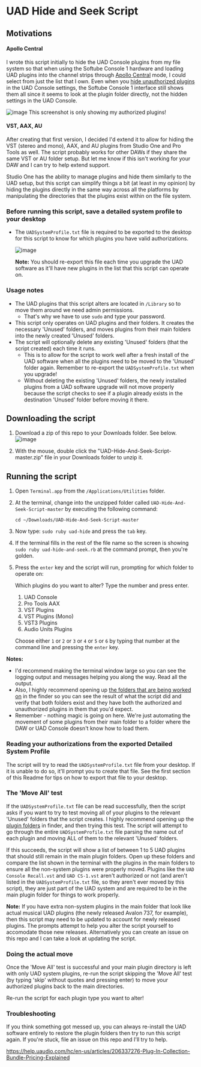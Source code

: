 # UAD Hide and Seek Script

## Motivations

#### Apollo Central

I wrote this script initially to hide the UAD Console plugins from my file system so that when using the Softube Console 1 hardware and loading UAD plugins into the channel strips through [Apollo Central](https://www.softube.com/apollo#/) mode, I could select from just the list that I own. Even when you [hide unauthorized plugins](https://help.uaudio.com/hc/en-us/articles/210897963-Hiding-Plug-Ins-in-Console-2-0) in the UAD Console settings, the Softube Console 1 interface still shows them all since it seems to look at the plugin folder directly, not the hidden settings in the UAD Console.

![image](https://user-images.githubusercontent.com/4521/69012697-3af55380-093e-11ea-9409-cdfabaade3b5.png)
This screenshot is only showing my authorized plugins!

#### VST, AAX, AU

After creating that first version, I decided I'd extend it to allow for hiding the VST (stereo and mono), AAX, and AU plugins from Studio One and Pro Tools as well. The script probably works for other DAWs if they share the same VST or AU folder setup. But let me know if this isn't working for your DAW and I can try to help extend support.

Studio One has the ability to manage plugins and hide them similarly to the UAD setup, but this script can simplify things a bit (at least in my opinion) by hiding the plugins directly in the same way across all the platforms by manipulating the directories that the plugins exist within on the file system.

### Before running this script, save a detailed system profile to your desktop

- The `UADSystemProfile.txt` file is required to be exported to the desktop for this script to know for which plugins you have valid authorizations.

  ![image](https://user-images.githubusercontent.com/4521/69005051-c391d680-08e1-11ea-8cf7-d85fa5af8fac.png)

  **Note:** You should re-export this file each time you upgrade the UAD software as it'll have new plugins in the list that this script can operate on.

### Usage notes

- The UAD plugins that this script alters are located in `/Library` so to move them around we need admin permissions.
  - That's why we have to use `sudo` and type your password.
- This script only operates on UAD plugins and their folders. It creates the necessary 'Unused' folders, and moves plugins from their main folders into the newly created 'Unused' folders.
- The script will optionally delete any existing 'Unused' folders (that the script created) each time it runs.
  - This is to allow for the script to work well after a fresh install of the UAD software when all the plugins need to be moved to the 'Unused' folder again. Remember to re-export the `UADSystemProfile.txt` when you upgrade!
  - Without deleting the existing 'Unused' folders, the newly installed plugins from a UAD software upgrade will not move properly because the script checks to see if a plugin already exists in the destination 'Unused' folder before moving it there.

## Downloading the script

1. Download a zip of this repo to your Downloads folder. See below.
   ![image](https://user-images.githubusercontent.com/4521/69011535-06c76600-0931-11ea-8d8b-1df3e5faa342.png)

1. With the mouse, double click the "UAD-Hide-And-Seek-Script-master.zip" file in your Downloads folder to unzip it.

## Running the script

1. Open `Terminal.app` from the `/Applications/Utilities` folder.
1. At the terminal, change into the unzipped folder called `UAD-Hide-And-Seek-Script-master` by executing the following command:

       cd ~/Downloads/UAD-Hide-And-Seek-Script-master

1. Now type: `sudo ruby uad-hide` and press the `tab` key.
1. If the terminal fills in the rest of the file name so the screen is showing `sudo ruby uad-hide-and-seek.rb` at the command prompt, then you're golden.
1. Press the `enter` key and the script will run, prompting for which folder to operate on:

   Which plugins do you want to alter? Type the number and press enter.

   1. UAD Console
   2. Pro Tools AAX
   3. VST Plugins
   4. VST Plugins (Mono)
   5. VST3 Plugins
   6. Audio Units Plugins

   Choose either `1` or `2` or `3` or `4` or `5` or `6` by typing that number at the command line and pressing the `enter` key.

**Notes:**

- I'd recommend making the terminal window large so you can see the logging output and messages helping you along the way. Read all the output.
- Also, I highly recommend opening up [the folders that are being worked on](https://help.uaudio.com/hc/en-us/articles/210216306-Default-Install-Locations-for-UAD-Plug-Ins) in the finder so you can see the result of what the script did and verify that both folders exist and they have both the authorized and unauthorized plugins in them that you'd expect.
- Remember - nothing magic is going on here. We're just automating the movement of some plugins from their main folder to a folder where the DAW or UAD Console doesn't know how to load them.

### Reading your authorizations from the exported Detailed System Profile

The script will try to read the `UADSystemProfile.txt` file from your desktop. If it is unable to do so, it'll prompt you to create that file. See the first section of this Readme for tips on how to export that file to your desktop.

### The 'Move All' test

If the `UADSystemProfile.txt` file can be read successfully, then the script asks if you want to try to test moving all of your plugins to the relevant 'Unused' folders that the script creates. I highly recommend opening up the [plugin folders](https://help.uaudio.com/hc/en-us/articles/210216306-Default-Install-Locations-for-UAD-Plug-Ins) in finder, and then trying this test. The script will attempt to go through the entire `UADSystemProfile.txt` file parsing the name out of each plugin and moving ALL of them to the relevant 'Unused' folders.

If this succeeds, the script will show a list of between 1 to 5 UAD plugins that should still remain in the main plugin folders. Open up these folders and compare the list shown in the terminal with the plugins in the main folders to ensure all the non-system plugins were properly moved. Plugins like the `UAD Console Recall.vst` and `UAD CS-1.vst` aren't authorized or not (and aren't listed in the `UADSystemProfile.txt` file, so they aren't ever moved by this script), they are just part of the UAD system and are required to be in the main plugin folder for things to work properly.

**Note:** If you have extra non-system plugins in the main folder that look like actual musical UAD plugins (the newly released Avalon 737, for example), then this script may need to be updated to account for newly released plugins. The prompts attempt to help you alter the script yourself to accomodate those new releases. Alternatively you can create an issue on this repo and I can take a look at updating the script.

### Doing the actual move

Once the 'Move All' test is successful and your main plugin directory is left with only UAD system plugins, re-run the script skipping the 'Move All' test (by typing 'skip' without quotes and pressing enter) to move your authorized plugins back to the main directories.

Re-run the script for each plugin type you want to alter!

### Troubleshooting

If you think something got messed up, you can always re-install the UAD software entirely to restore the plugin folders then try to run this script again. If you're stuck, file an issue on this repo and I'll try to help.

<https://help.uaudio.com/hc/en-us/articles/206337276-Plug-In-Collection-Bundle-Pricing-Explained>
